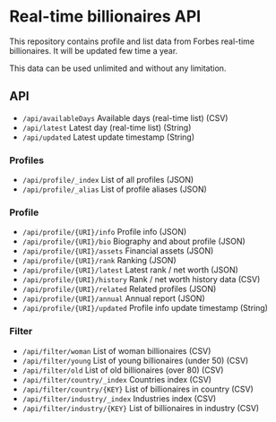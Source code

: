 # Real-time billionaires API

This repository contains profile and list data from Forbes real-time billionaires. It will be updated few time a year.

This data can be used unlimited and without any limitation.

## API

* ``/api/availableDays`` Available days (real-time list) (CSV)
* ``/api/latest`` Latest day (real-time list) (String)
* ``/api/updated`` Latest update timestamp (String)

### Profiles

* ``/api/profile/_index`` List of all profiles (JSON)
* ``/api/profile/_alias`` List of profile aliases (JSON)

### Profile

* ``/api/profile/{URI}/info`` Profile info (JSON)
* ``/api/profile/{URI}/bio`` Biography and about profile (JSON)
* ``/api/profile/{URI}/assets`` Financial assets (JSON)
* ``/api/profile/{URI}/rank`` Ranking (JSON)
* ``/api/profile/{URI}/latest`` Latest rank / net worth (JSON)
* ``/api/profile/{URI}/history`` Rank / net worth history data (CSV)
* ``/api/profile/{URI}/related`` Related profiles (JSON)
* ``/api/profile/{URI}/annual`` Annual report (JSON)
* ``/api/profile/{URI}/updated`` Profile info update timestamp (String)

### Filter

* ``/api/filter/woman`` List of woman billionaires (CSV)
* ``/api/filter/young`` List of young billionaires (under 50) (CSV)
* ``/api/filter/old`` List of old billionaires (over 80) (CSV)
* ``/api/filter/country/_index`` Countries index (CSV)
* ``/api/filter/country/{KEY}`` List of billionaires in country (CSV)
* ``/api/filter/industry/_index`` Industries index (CSV)
* ``/api/filter/industry/{KEY}`` List of billionaires in industry (CSV)
